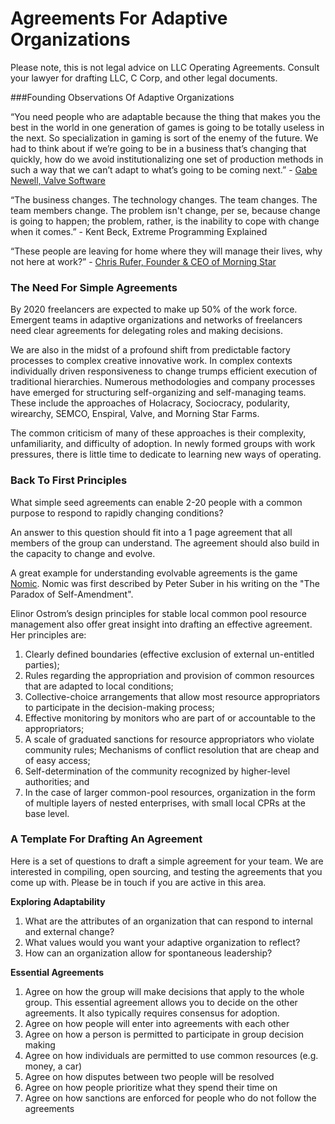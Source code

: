 # Agreements For Adaptive Organizations

Please note, this is not legal advice on LLC Operating Agreements. Consult your lawyer for drafting LLC, C Corp, and other legal documents.

###Founding Observations Of Adaptive Organizations

“You need people who are adaptable because the thing that makes you the best in the world in one generation of games is going to be totally useless in the next. So specialization in gaming is sort of the enemy of the future. We had to think about if we’re going to be in a business that’s changing that quickly, how do we avoid institutionalizing one set of production methods in such a way that we can’t adapt to what’s going to be coming next.” - [Gabe Newell, Valve Software](http://www.washingtonpost.com/blogs/the-switch/wp/2014/01/03/gabe-newell-on-what-makes-valve-tick/)

“The business changes. The technology changes. The team changes. The team members change. The problem isn't change, per se, because change is going to happen; the problem, rather, is the inability to cope with change when it comes.” - Kent Beck, Extreme Programming Explained

“These people are leaving for home where they will manage their lives, why not here at work?”  - [Chris Rufer, Founder & CEO of Morning Star](http://www.self-managementinstitute.org/)

### The Need For Simple Agreements

By 2020 freelancers are expected to make up 50% of the work force. Emergent teams in adaptive organizations and networks of freelancers need clear agreements for delegating roles and making decisions. 
 
We are also in the midst of a profound shift from predictable factory processes to complex creative innovative work. In complex contexts individually driven responsiveness to change trumps efficient execution of traditional hierarchies. Numerous methodologies and company processes have emerged for structuring self-organizing and self-managing teams. These include the approaches of Holacracy, Sociocracy, podularity, wirearchy, SEMCO, Enspiral, Valve, and Morning Star Farms.

The common criticism of many of these approaches is their complexity, unfamiliarity, and difficulty of adoption. In newly formed groups with work pressures, there is little time to dedicate to learning new ways of operating.

### Back To First Principles

What simple seed agreements can enable 2-20 people with a common purpose to respond to rapidly changing conditions? 

An answer to this question should fit into a 1 page agreement that all members of the group can understand. The agreement should also build in the capacity to change and evolve. 

A great example for understanding evolvable agreements is the game [Nomic](http://en.wikipedia.org/wiki/Nomic). Nomic was first described by Peter Suber in his writing on the "The Paradox of Self-Amendment".

Elinor Ostrom’s design principles for stable local common pool resource management also offer great insight into drafting an effective agreement. Her principles are:
1. Clearly defined boundaries (effective exclusion of external un-entitled parties);
1. Rules regarding the appropriation and provision of common resources that are adapted to local conditions;
1. Collective-choice arrangements that allow most resource appropriators to participate in the decision-making process;
1. Effective monitoring by monitors who are part of or accountable to the appropriators;
1. A scale of graduated sanctions for resource appropriators who violate community rules;
Mechanisms of conflict resolution that are cheap and of easy access;
1. Self-determination of the community recognized by higher-level authorities; and
1. In the case of larger common-pool resources, organization in the form of multiple layers of nested enterprises, with small local CPRs at the base level.


### A Template For Drafting An Agreement

Here is a set of questions to draft a simple agreement for your team. We are interested in compiling, open sourcing, and testing the agreements that you come up with. Please be in touch if you are active in this area.

**Exploring Adaptability**

1. What are the attributes of an organization that can respond to internal and external change?
1. What values would you want your adaptive organization to reflect?
1. How can an organization allow for spontaneous leadership?

**Essential Agreements**

1. Agree on how the group will make decisions that apply to the whole group. This essential agreement allows you to decide on the other agreements. It also typically requires consensus for adoption.
1. Agree on how people will enter into agreements with each other
1. Agree on how a person is permitted to participate in group decision making
1. Agree on how individuals are permitted to use common resources (e.g. money, a car)
1. Agree on how disputes between two people will be resolved
1. Agree on how people prioritize what they spend their time on
1. Agree on how sanctions are enforced for people who do not follow the agreements

